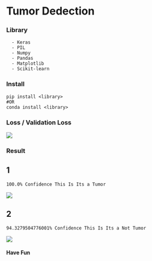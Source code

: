 # Tumor Dedection

### Library
```
  - Keras
  - PIL
  - Numpy
  - Pandas
  - Matplotlib
  - Scikit-learn
```

### Install
```
pip install <library> 
#OR
conda install <library>
```
### Loss / Validation Loss
![](https://www.kaggleusercontent.com/kf/59040429/eyJhbGciOiJkaXIiLCJlbmMiOiJBMTI4Q0JDLUhTMjU2In0..tmLifm03KhWBzadW55fMcg.qasUmL45AvsCsJMWc-xLu3j8woQ0Zs2PBuJXRJZLByqo1lbqMYKq6Aq6WxN-azZOOKJ2zH2cRsSAfbDciVu5cSdEzQMCtNG4wBtMv_FpHe9PysSxzi_kk1csThbwwO9G0n_9ZKSCtU8GQz0vofF8DuicQLYATZqVh3t4FPBcvBt4hje8PeiKqbtvJQc_6yHeULfdBllvGKdEF4TcFO3jYerRd3rEe_a17IARRxgHcIPyQXVk7CNfb9kXR5yeie3kz1AL1x9YPWe4igx5Yamse362bEAAd_SmojhW7NRlKAPc4CHrvNFFwFJR-7q-_CpFL5TLnfy3tyFdWfg6ijP0i3rnwCfEjx7thz9WvNrxA8nj8Lm_UiTxk_LqIKdUfHgwAer2JcviLBd8Sc1Wljvgis1Cxc-VeB2MGYAnFer6GfaOkHRWDDWLti4IwwbtOzaz-VfQB1g4i4AcV9Hf43cSLEdgwfBaaC37DZNZRM5yrRXk2YoKKZBJe9-QvOGnYrMf_RZ2AxO8a9AO9wgeM7Fr7N0byP7vp2tF9ySH2HNM6kndCIvzCJX9wXQrYOkyds__NAnJW5H4VLJlkFvh3JdDBVkR2bXJBH7gB9Qys79wRHMelDZ3P2If6ke5JZO6feXd-QDzPlfqJeOxxkPnV1IqJxKRND5DAOiQAhFWxQjSiCc.qeAVD_ustX073ksctwZWUw/__results___files/__results___12_0.png)

### Result
## 1
```
100.0% Confidence This Is Its a Tumor
```
![](https://www.kaggleusercontent.com/kf/59040429/eyJhbGciOiJkaXIiLCJlbmMiOiJBMTI4Q0JDLUhTMjU2In0..tmLifm03KhWBzadW55fMcg.qasUmL45AvsCsJMWc-xLu3j8woQ0Zs2PBuJXRJZLByqo1lbqMYKq6Aq6WxN-azZOOKJ2zH2cRsSAfbDciVu5cSdEzQMCtNG4wBtMv_FpHe9PysSxzi_kk1csThbwwO9G0n_9ZKSCtU8GQz0vofF8DuicQLYATZqVh3t4FPBcvBt4hje8PeiKqbtvJQc_6yHeULfdBllvGKdEF4TcFO3jYerRd3rEe_a17IARRxgHcIPyQXVk7CNfb9kXR5yeie3kz1AL1x9YPWe4igx5Yamse362bEAAd_SmojhW7NRlKAPc4CHrvNFFwFJR-7q-_CpFL5TLnfy3tyFdWfg6ijP0i3rnwCfEjx7thz9WvNrxA8nj8Lm_UiTxk_LqIKdUfHgwAer2JcviLBd8Sc1Wljvgis1Cxc-VeB2MGYAnFer6GfaOkHRWDDWLti4IwwbtOzaz-VfQB1g4i4AcV9Hf43cSLEdgwfBaaC37DZNZRM5yrRXk2YoKKZBJe9-QvOGnYrMf_RZ2AxO8a9AO9wgeM7Fr7N0byP7vp2tF9ySH2HNM6kndCIvzCJX9wXQrYOkyds__NAnJW5H4VLJlkFvh3JdDBVkR2bXJBH7gB9Qys79wRHMelDZ3P2If6ke5JZO6feXd-QDzPlfqJeOxxkPnV1IqJxKRND5DAOiQAhFWxQjSiCc.qeAVD_ustX073ksctwZWUw/__results___files/__results___14_1.png)

## 2
```
94.3279504776001% Confidence This Is Its a Not Tumor
```
![](https://www.kaggleusercontent.com/kf/59040429/eyJhbGciOiJkaXIiLCJlbmMiOiJBMTI4Q0JDLUhTMjU2In0..tmLifm03KhWBzadW55fMcg.qasUmL45AvsCsJMWc-xLu3j8woQ0Zs2PBuJXRJZLByqo1lbqMYKq6Aq6WxN-azZOOKJ2zH2cRsSAfbDciVu5cSdEzQMCtNG4wBtMv_FpHe9PysSxzi_kk1csThbwwO9G0n_9ZKSCtU8GQz0vofF8DuicQLYATZqVh3t4FPBcvBt4hje8PeiKqbtvJQc_6yHeULfdBllvGKdEF4TcFO3jYerRd3rEe_a17IARRxgHcIPyQXVk7CNfb9kXR5yeie3kz1AL1x9YPWe4igx5Yamse362bEAAd_SmojhW7NRlKAPc4CHrvNFFwFJR-7q-_CpFL5TLnfy3tyFdWfg6ijP0i3rnwCfEjx7thz9WvNrxA8nj8Lm_UiTxk_LqIKdUfHgwAer2JcviLBd8Sc1Wljvgis1Cxc-VeB2MGYAnFer6GfaOkHRWDDWLti4IwwbtOzaz-VfQB1g4i4AcV9Hf43cSLEdgwfBaaC37DZNZRM5yrRXk2YoKKZBJe9-QvOGnYrMf_RZ2AxO8a9AO9wgeM7Fr7N0byP7vp2tF9ySH2HNM6kndCIvzCJX9wXQrYOkyds__NAnJW5H4VLJlkFvh3JdDBVkR2bXJBH7gB9Qys79wRHMelDZ3P2If6ke5JZO6feXd-QDzPlfqJeOxxkPnV1IqJxKRND5DAOiQAhFWxQjSiCc.qeAVD_ustX073ksctwZWUw/__results___files/__results___15_1.png)

#### Have Fun
